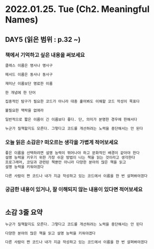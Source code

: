 # 2022.01.25. Tue (**Ch2. Meaningful Names**)

## DAY5 (읽은 범위 : p.32 ~)

### 책에서 기억하고 싶은 내용을 써보세요

```markdown
클래스 이름은 명사나 명사구

메서드 이름은 동사나 동사구

재미난 이름보단 명료한 이름

한 개념에 한 단어

집중적인 탐구가 필요한 코드가 아니라 대충 훑어봐도 이해할 코드 작성이 목표다

불필요한 맥락을 없애라

일반적으로 짧은 이름이 긴 이름보다 좋다. 단, 의미가 분명한 경우에 한해서다

누군가 질책할지도 모른다. 그렇다고 코드를 개선하려는 노력을 중단해서는 안 된다
```

### 오늘 읽은 소감은? 떠오르는 생각을 가볍게 적어보세요

```markdown
좋은 이름을 선택하려면 설명 능력이 뛰어나야 하고 문화적인 배경이 같아야 한다
설명 능력을 키우기 위한 가장 쉬운 방법이 나는 책을 읽는 것이라고 생각한다
프로그래머, 코딩과 관련된 책뿐만 아니라 다양한 분야의 많은 책을 읽고 
설명 능력을 키워야겠다

다른 사람이 짠 코드나 내가 지금 작성하고 있는 코드에서 이름을 한 번 살펴봐야겠다
```

### 궁금한 내용이 있거나, 잘 이해되지 않는 내용이 있다면 적어보세요

```markdown

```

## 소감 3줄 요약

```markdown
누군가 질책할지도 모른다. 그렇다고 코드를 개선하려는 노력을 중단해서는 안 된다

다양한 분야의 많은 책을 읽고 설명 능력을 키워야겠다

다른 사람이 짠 코드나 내가 지금 작성하고 있는 코드에서 이름을 한 번 살펴봐야겠다
```
